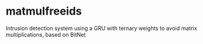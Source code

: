 # matmulfreeids
Intrusion detection system using a GRU with ternary weights to avoid matrix multiplications, based on BitNet
